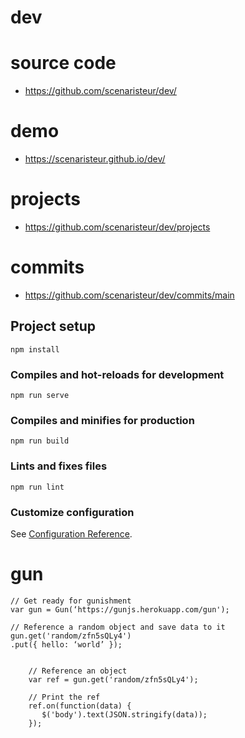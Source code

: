 # dev

# source code
- https://github.com/scenaristeur/dev/

# demo
- https://scenaristeur.github.io/dev/

# projects
- https://github.com/scenaristeur/dev/projects

# commits
- https://github.com/scenaristeur/dev/commits/main


## Project setup
```
npm install
```

### Compiles and hot-reloads for development
```
npm run serve
```

### Compiles and minifies for production
```
npm run build
```

### Lints and fixes files
```
npm run lint
```

### Customize configuration
See [Configuration Reference](https://cli.vuejs.org/config/).

# gun
```
// Get ready for gunishment
var gun = Gun(‘https://gunjs.herokuapp.com/gun');

// Reference a random object and save data to it
gun.get('random/zfn5sQLy4')
.put({ hello: ‘world’ });


    // Reference an object
    var ref = gun.get('random/zfn5sQLy4');

    // Print the ref
    ref.on(function(data) {
       $('body').text(JSON.stringify(data));
    });

```
